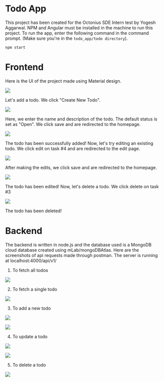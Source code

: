 # Todo App
This project has been created for the Octonius SDE Intern test by Yogesh Aggarwal.  NPM and Angular must be installed in the machine to run this project. To run the app, enter the following command in the command prompt. (Make sure you're in the ```todo_app/todo directory```). 
```
npm start
```
# Frontend
Here is the UI of the project made using Material design.

![](images/intro.PNG)

Let's add a todo. We click "Create New Todo".

![](images/create.PNG)

Here, we enter the name and description of the todo. The default status is set as "Open". We click save and are redirected to the homepage.

![](images/create-completed.PNG)

The todo has been successfully added! Now, let's try editing an existing todo. We click edit on task #4 and are redirected to the edit page.

![](images/edit.PNG)

After making the edits, we click save and are redirected to the homepage. 

![](images/edit-completed.PNG)

The todo has been edited! Now, let's delete a todo. We click delete on task #3

![](images/delete.PNG)

The todo has been deleted!


# Backend
The backend is written in node.js and the database used is a MongoDB cloud database created using mLab/mongoDBAtlas. Here are the screenshots of api requests made through postman. The server is running at localhost:4000/api/v1/

1. To fetch all todos

![](images/get-all-todos.PNG)

2. To fetch a single todo

![](images/get-one-todo.PNG)

3. To add a new todo 

![](images/new-todo-start.PNG)

![](images/new-todo-finish.PNG)

4. To update a todo

![](images/update-todo.PNG)

![](images/update-todo-resp.PNG)

5. To delete a todo

![](images/delete-todo.PNG)


